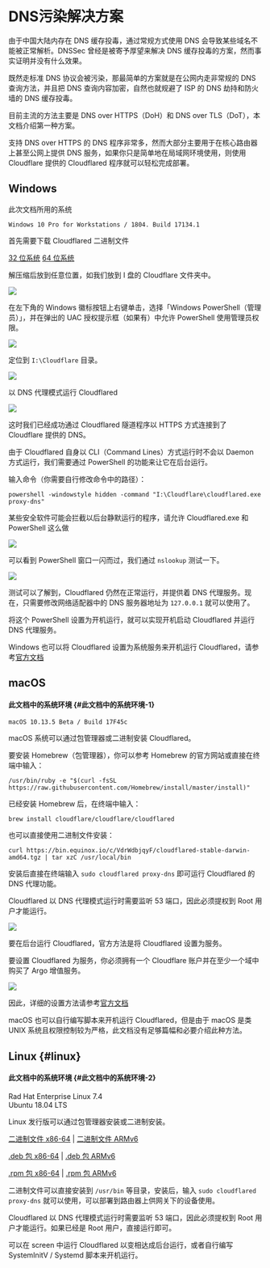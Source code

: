 # DNS污染解决方案

由于中国大陆内存在 DNS 缓存投毒，通过常规方式使用 DNS 会导致某些域名不能被正常解析。DNSSec 曾经是被寄予厚望来解决 DNS 缓存投毒的方案，然而事实证明并没有什么效果。

既然走标准 DNS 协议会被污染，那最简单的方案就是在公网内走非常规的 DNS 查询方法，并且把 DNS 查询内容加密，自然也就规避了 ISP 的 DNS 劫持和防火墙的 DNS 缓存投毒。

目前主流的方法主要是 DNS over HTTPS（DoH）和 DNS over TLS（DoT），本文档介绍第一种方案。

支持 DNS over HTTPS 的 DNS 程序非常多，然而大部分主要用于在核心路由器上甚至公网上提供 DNS 服务，如果你只是简单地在局域网环境使用，则使用 Cloudflare 提供的 Cloudflared 程序就可以轻松完成部署。

## Windows

此次文档所用的系统

`Windows 10 Pro for Workstations / 1804. Build 17134.1`

首先需要下载 Cloudflared 二进制文件

[32 位系统](https://bin.equinox.io/c/VdrWdbjqyF/cloudflared-stable-windows-386.zip)    [64 位系统](https://bin.equinox.io/c/VdrWdbjqyF/cloudflared-stable-windows-amd64.zip)

解压缩后放到任意位置，如我们放到 I 盘的 Cloudflare 文件夹中。

![](.gitbook/assets/image%20%2824%29.png)

在左下角的 Windows 徽标按钮上右键单击，选择「Windows PowerShell（管理员）」，并在弹出的 UAC 授权提示框（如果有）中允许 PowerShell 使用管理员权限。

![](.gitbook/assets/image%20%289%29.png)

定位到 `I:\Cloudflare` 目录。

![](.gitbook/assets/image%20%2822%29.png)

以 DNS 代理模式运行 Cloudflared

![](.gitbook/assets/image%20%2830%29.png)

这时我们已经成功通过 Cloudflared 隧道程序以 HTTPS 方式连接到了 Cloudflare 提供的 DNS。

由于 Cloudflared 自身以 CLI（Command Lines）方式运行时不会以 Daemon 方式运行，我们需要通过 PowerShell 的功能来让它在后台运行。

输入命令（你需要自行修改命令中的路径）：

```text
powershell -windowstyle hidden -command "I:\Cloudflare\cloudflared.exe proxy-dns"
```

某些安全软件可能会拦截以后台静默运行的程序，请允许 Cloudflared.exe 和 PowerShell 这么做

![](https://rixcloud-1255365801.file.myqcloud.com/image/jmrkh.png)

可以看到 PowerShell 窗口一闪而过，我们通过 `nslookup` 测试一下。

![](https://rixcloud-1255365801.file.myqcloud.com/image/u8jc9.png)

测试可以了解到，Cloudflared 仍然在正常运行，并提供着 DNS 代理服务。现在，只需要修改网络适配器中的 DNS 服务器地址为 `127.0.0.1` 就可以使用了。

将这个 PowerShell 设置为开机运行，就可以实现开机启动 Cloudflared 并运行 DNS 代理服务。

Windows 也可以将 Cloudflared 设置为系统服务来开机运行 Cloudflared，请参考[官方文档](https://developers.cloudflare.com/argo-tunnel/reference/service/)

## macOS

#### 此文档中的系统环境 {#此文档中的系统环境-1}

`macOS 10.13.5 Beta / Build 17F45c`

macOS 系统可以通过包管理器或二进制安装 Cloudflared。

要安装 Homebrew（包管理器），你可以参考 Homebrew 的官方网站或直接在终端中输入：

```text
/usr/bin/ruby -e "$(curl -fsSL https://raw.githubusercontent.com/Homebrew/install/master/install)"
```

已经安装 Homebrew 后，在终端中输入：

```text
brew install cloudflare/cloudflare/cloudflared
```

也可以直接使用二进制文件安装：

```text
curl https://bin.equinox.io/c/VdrWdbjqyF/cloudflared-stable-darwin-amd64.tgz | tar xzC /usr/local/bin
```

安装后直接在终端输入 `sudo cloudflared proxy-dns` 即可运行 Cloudflared 的 DNS 代理功能。

Cloudflared 以 DNS 代理模式运行时需要监听 53 端口，因此必须提权到 Root 用户才能运行。

![](https://rixcloud-1255365801.file.myqcloud.com/image/5z51t.png)

要在后台运行 Cloudflared，官方方法是将 Cloudflared 设置为服务。

要设置 Cloudflared 为服务，你必须拥有一个 Cloudflare 账户并在至少一个域中购买了 Argo 增值服务。

![](https://rixcloud-1255365801.file.myqcloud.com/image/hs5zh.png)

因此，详细的设置方法请参考[官方文档](https://developers.cloudflare.com/argo-tunnel/reference/service/)

macOS 也可以自行编写脚本来开机运行 Cloudflared，但是由于 macOS 是类 UNIX 系统且权限控制较为严格，此文档没有足够篇幅和必要介绍此种方法。

## Linux {#linux}

#### 此文档中的系统环境 {#此文档中的系统环境-2}

Rad Hat Enterprise Linux 7.4  
Ubuntu 18.04 LTS

Linux 发行版可以通过包管理器安装或二进制安装。

[二进制文件 x86-64](https://bin.equinox.io/c/VdrWdbjqyF/cloudflared-stable-linux-amd64.tgz) \| [二进制文件 ARMv6](https://bin.equinox.io/c/VdrWdbjqyF/cloudflared-stable-linux-arm.tgz)

[.deb 包 x86-64](https://bin.equinox.io/c/VdrWdbjqyF/cloudflared-stable-linux-amd64.deb) \| [.deb 包 ARMv6](https://bin.equinox.io/c/VdrWdbjqyF/cloudflared-stable-linux-arm.deb)

[.rpm 包 x86-64](https://bin.equinox.io/c/VdrWdbjqyF/cloudflared-stable-linux-amd64.rpm) \| [.rpm 包 ARMv6](https://bin.equinox.io/c/VdrWdbjqyF/cloudflared-stable-linux-arm.rpm)

二进制文件可以直接安装到 `/usr/bin` 等目录，安装后，输入 `sudo cloudflared proxy-dns` 就可以使用，可以部署到路由器上供网关下的设备使用。

Cloudflared 以 DNS 代理模式运行时需要监听 53 端口，因此必须提权到 Root 用户才能运行。如果已经是 Root 用户，直接运行即可。

可以在 screen 中运行 Cloudflared 以变相达成后台运行，或者自行编写 SystemInitV / Systemd 脚本来开机运行。

